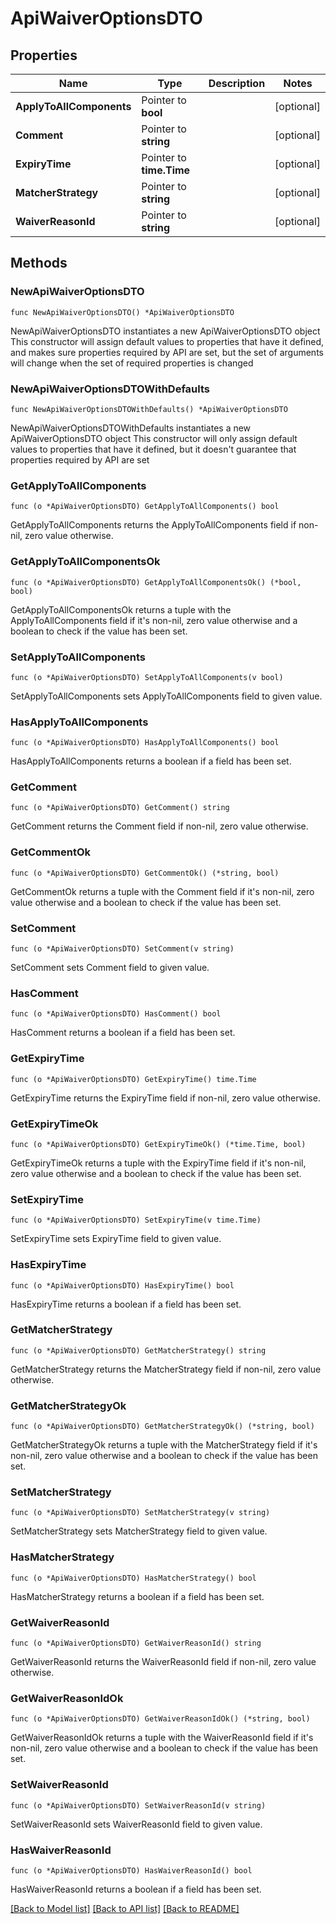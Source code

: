 # ApiWaiverOptionsDTO

## Properties

Name | Type | Description | Notes
------------ | ------------- | ------------- | -------------
**ApplyToAllComponents** | Pointer to **bool** |  | [optional] 
**Comment** | Pointer to **string** |  | [optional] 
**ExpiryTime** | Pointer to **time.Time** |  | [optional] 
**MatcherStrategy** | Pointer to **string** |  | [optional] 
**WaiverReasonId** | Pointer to **string** |  | [optional] 

## Methods

### NewApiWaiverOptionsDTO

`func NewApiWaiverOptionsDTO() *ApiWaiverOptionsDTO`

NewApiWaiverOptionsDTO instantiates a new ApiWaiverOptionsDTO object
This constructor will assign default values to properties that have it defined,
and makes sure properties required by API are set, but the set of arguments
will change when the set of required properties is changed

### NewApiWaiverOptionsDTOWithDefaults

`func NewApiWaiverOptionsDTOWithDefaults() *ApiWaiverOptionsDTO`

NewApiWaiverOptionsDTOWithDefaults instantiates a new ApiWaiverOptionsDTO object
This constructor will only assign default values to properties that have it defined,
but it doesn't guarantee that properties required by API are set

### GetApplyToAllComponents

`func (o *ApiWaiverOptionsDTO) GetApplyToAllComponents() bool`

GetApplyToAllComponents returns the ApplyToAllComponents field if non-nil, zero value otherwise.

### GetApplyToAllComponentsOk

`func (o *ApiWaiverOptionsDTO) GetApplyToAllComponentsOk() (*bool, bool)`

GetApplyToAllComponentsOk returns a tuple with the ApplyToAllComponents field if it's non-nil, zero value otherwise
and a boolean to check if the value has been set.

### SetApplyToAllComponents

`func (o *ApiWaiverOptionsDTO) SetApplyToAllComponents(v bool)`

SetApplyToAllComponents sets ApplyToAllComponents field to given value.

### HasApplyToAllComponents

`func (o *ApiWaiverOptionsDTO) HasApplyToAllComponents() bool`

HasApplyToAllComponents returns a boolean if a field has been set.

### GetComment

`func (o *ApiWaiverOptionsDTO) GetComment() string`

GetComment returns the Comment field if non-nil, zero value otherwise.

### GetCommentOk

`func (o *ApiWaiverOptionsDTO) GetCommentOk() (*string, bool)`

GetCommentOk returns a tuple with the Comment field if it's non-nil, zero value otherwise
and a boolean to check if the value has been set.

### SetComment

`func (o *ApiWaiverOptionsDTO) SetComment(v string)`

SetComment sets Comment field to given value.

### HasComment

`func (o *ApiWaiverOptionsDTO) HasComment() bool`

HasComment returns a boolean if a field has been set.

### GetExpiryTime

`func (o *ApiWaiverOptionsDTO) GetExpiryTime() time.Time`

GetExpiryTime returns the ExpiryTime field if non-nil, zero value otherwise.

### GetExpiryTimeOk

`func (o *ApiWaiverOptionsDTO) GetExpiryTimeOk() (*time.Time, bool)`

GetExpiryTimeOk returns a tuple with the ExpiryTime field if it's non-nil, zero value otherwise
and a boolean to check if the value has been set.

### SetExpiryTime

`func (o *ApiWaiverOptionsDTO) SetExpiryTime(v time.Time)`

SetExpiryTime sets ExpiryTime field to given value.

### HasExpiryTime

`func (o *ApiWaiverOptionsDTO) HasExpiryTime() bool`

HasExpiryTime returns a boolean if a field has been set.

### GetMatcherStrategy

`func (o *ApiWaiverOptionsDTO) GetMatcherStrategy() string`

GetMatcherStrategy returns the MatcherStrategy field if non-nil, zero value otherwise.

### GetMatcherStrategyOk

`func (o *ApiWaiverOptionsDTO) GetMatcherStrategyOk() (*string, bool)`

GetMatcherStrategyOk returns a tuple with the MatcherStrategy field if it's non-nil, zero value otherwise
and a boolean to check if the value has been set.

### SetMatcherStrategy

`func (o *ApiWaiverOptionsDTO) SetMatcherStrategy(v string)`

SetMatcherStrategy sets MatcherStrategy field to given value.

### HasMatcherStrategy

`func (o *ApiWaiverOptionsDTO) HasMatcherStrategy() bool`

HasMatcherStrategy returns a boolean if a field has been set.

### GetWaiverReasonId

`func (o *ApiWaiverOptionsDTO) GetWaiverReasonId() string`

GetWaiverReasonId returns the WaiverReasonId field if non-nil, zero value otherwise.

### GetWaiverReasonIdOk

`func (o *ApiWaiverOptionsDTO) GetWaiverReasonIdOk() (*string, bool)`

GetWaiverReasonIdOk returns a tuple with the WaiverReasonId field if it's non-nil, zero value otherwise
and a boolean to check if the value has been set.

### SetWaiverReasonId

`func (o *ApiWaiverOptionsDTO) SetWaiverReasonId(v string)`

SetWaiverReasonId sets WaiverReasonId field to given value.

### HasWaiverReasonId

`func (o *ApiWaiverOptionsDTO) HasWaiverReasonId() bool`

HasWaiverReasonId returns a boolean if a field has been set.


[[Back to Model list]](../README.md#documentation-for-models) [[Back to API list]](../README.md#documentation-for-api-endpoints) [[Back to README]](../README.md)


